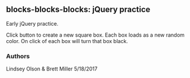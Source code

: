 ## blocks-blocks-blocks: jQuery practice
Early jQuery practice.

Click button to create a new square box.
Each box loads as a new random color.
On click of each box will turn that box black.

### Authors
Lindsey Olson & Brett Miller
5/18/2017
